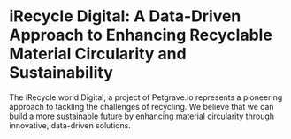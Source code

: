 # iRecycle Digital: A Data-Driven Approach to Enhancing Recyclable Material Circularity and Sustainability

The iRecycle world Digital, a project of Petgrave.io represents a pioneering approach to tackling the challenges of recycling. We believe that  we can build a more sustainable future by enhancing material circularity through innovative, data-driven solutions.

